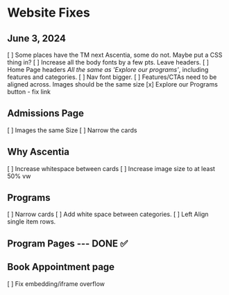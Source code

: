 # Website Fixes

## June 3, 2024

[ ] Some places have the TM next Ascentia, some do not. Maybe put a CSS thing in?
[ ] Increase all the body fonts by a few pts. Leave headers.
[ ] Home Page headers _All the same as 'Explore our programs'_, including features and categories.
[ ] Nav font bigger.
[ ] Features/CTAs need to be aligned across. Images should be the same size
[x] Explore our Programs button - fix link

## Admissions Page

[ ] Images the same Size
[ ] Narrow the cards

## Why Ascentia

[ ] Increase whitespace between cards
[ ] Increase image size to at least 50% vw

## Programs

[ ] Narrow cards
[ ] Add white space between categories.
[ ] Left Align single item rows.

## Program Pages --- DONE ✅

## Book Appointment page

[ ] Fix embedding/iframe overflow
